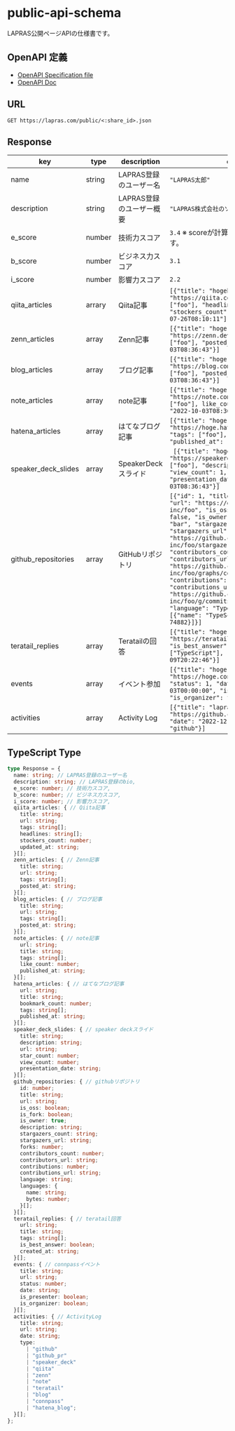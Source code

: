 # public-api-schema
LAPRAS公開ページAPIの仕様書です。

## OpenAPI 定義
- [OpenAPI Specification file](openapi/openapi.yml)
- [OpenAPI Doc](https://lapras-inc.github.io/public-api-schema/)

## URL

```
GET https://lapras.com/public/<:share_id>.json
```

## Response

| key | type | description | example |
| --- | --- | --- | --- |
| name | string  | LAPRAS登録のユーザー名  | `"LAPRAS太郎"`  |
| description | string  | LAPRAS登録のユーザー概要 | `"LAPRAS株式会社のソフトウェアエンジニアです。"` |
| e_score | number | 技術力スコア | `3.4` ※ scoreが計算不可能な場合は0が返ります。 |
| b_score | number  | ビジネス力スコア | `3.1` |
| i_score | number | 影響力スコア | `2.2` |
| qiita_articles | arrary | Qiita記事 | `[{"title": "hogehoge", "url": "https://qiita.com/hogehoge"}, "tags" ["foo"], "headlines": ["bar"], "stockers_count": 3, "updated_at": "020-07-26T08:10:11"]` |
| zenn_articles | array  | Zenn記事 | `[{"title": "hoge", "url": "https://zenn.dev/hoge", "tags": ["foo"], "posted_at": "2022-10-03T08:36:43"}]`  |
| blog_articles | array | ブログ記事 | `[{"title": "hoge", "url": "https://blog.com/hoge", "tags": ["foo"], "posted_at": "2022-10-03T08:36:43"}]` |
| note_articles | array | note記事 |  `[{"title": "hoge", "url": "https://note.com/hoge", "tags": ["foo"], like_count: 3, "published_at": "2022-10-03T08:36:43"}]`|
| hatena_articles | array | はてなブログ記事 | `[{"title": "hoge", "url": "https://hoge.hatenablog.com/entry/foo", "tags": ["foo"], "bookmark_count": 5, "published_at": "2022-10-03"}]` |
| speaker_deck_slides | array | SpeakerDeckスライド | ` [{"title": "hoge", "url": "https://speakerdeck.com/hoge", "tags": ["foo"], "description": "foo", "view_count": 1, "star_count": 2, "presentation_date": "2022-10-03T08:36:43"}]` |
| github_repositories | array | GitHubリポジトリ | `[{"id": 1, "title": "lapras-inc/foo", "url": "https://github.com/lapras-inc/foo", "is_oss": false, "is_fork": false, "is_owner": true, "description": "bar", "stargazers_count": 211, "stargazers_url": "https://github.com/lapras-inc/foo/stargazers", "forks": 22, "contributors_count": 14, "contributors_url": "https://github.com/lapras-inc/foo/graphs/contributors", "contributions": 313, "contributions_url": "https://github.com/klapras-inc/foo/g/commits?author=hoge", "language": "TypeScript", "languages": [{"name": "TypeScript", "bytes": 74882}]}]` |
| teratail_replies | array  | Teratailの回答 | `[{"title": "hoge", "url": "https://teratail.com/hoge", "is_best_answer": true, "tags": ["TypeScript"], "created_at": "2020-07-09T20:22:46"}]` |
| events | array | イベント参加 | `[{"title": "hoge", "url": "https://hoge.connpass.com/event/", "status": 1, "date": "2022-12-03T00:00:00", "is_presenter": false, "is_organizer": false}]` |
| activities | array  | Activity Log | `[{"title": "lapras-inc/hoge", "url": "https://github.com/lapras-inc/hoge", "date": "2022-12-10T11:25:37", "type": "github"}]`  |

## TypeScript Type

```typescript
type Response = {
  name: string; // LAPRAS登録のユーザー名
  description: string; // LAPRAS登録のbio,
  e_score: number; // 技術力スコア,
  b_score: number; // ビジネス力スコア,
  i_score: number; // 影響力スコア,
  qiita_articles: { // Qiita記事
    title: string;
    url: string;
    tags: string[];
    headlines: string[];
    stockers_count: number;
    updated_at: string;
  }[];
  zenn_articles: { // Zenn記事
    title: string;
    url: string;
    tags: string[];
    posted_at: string;
  }[];
  blog_articles: { // ブログ記事
    title: string;
    url: string;
    tags: string[];
    posted_at: string;
  }[];
  note_articles: { // note記事
    url: string;
    title: string;
    tags: string[];
    like_count: number;
    published_at: string;
  }[];
  hatena_articles: { // はてなブログ記事
    url: string;
    title: string;
    bookmark_count: number;
    tags: string[];
    published_at: string;
  }[];
  speaker_deck_slides: { // speaker deckスライド
    title: string;
    description: string;
    url: string;
    star_count: number;
    view_count: number;
    presentation_date: string;
  }[];
  github_repositories: { // githubリポジトリ
    id: number;
    title: string;
    url: string;
    is_oss: boolean;
    is_fork: boolean;
    is_owner: true;
    description: string;
    stargazers_count: string;
    stargazers_url: string;
    forks: number;
    contributors_count: number;
    contributors_url: string;
    contributions: number;
    contributions_url: string;
    language: string;
    languages: {
      name: string;
      bytes: number;
    }[];
  }[];
  teratail_replies: { // teratail回答
    url: string;
    title: string;
    tags: string[];
    is_best_answer: boolean;
    created_at: string;
  }[];
  events: { // connpassイベント
    title: string;
    url: string;
    status: number;
    date: string;
    is_presenter: boolean;
    is_organizer: boolean;
  }[];
  activities: { // ActivityLog
    title: string;
    url: string;
    date: string;
    type:
      | "github"
      | "github_pr"
      | "speaker_deck"
      | "qiita"
      | "zenn"
      | "note"
      | "teratail"
      | "blog"
      | "connpass"
      | "hatena_blog";
  }[];
};
```
